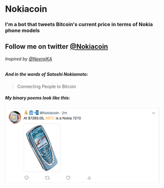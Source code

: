 # **Nokiacoin**

### I'm a bot that tweets Bitcoin's current price in terms of Nokia phone models

## Follow me on twitter [@Nokiacoin](https://twitter.com/Nokiacoin)

###### Inspired by [@NeerajKA](https://twitter.com/NeerajKA)

##### And in the words of Satoshi Nokiamoto:
> Connecting People to Bitcoin





##### My binary poems look like this:
![picture](assets/tweetScreenshot.png)

